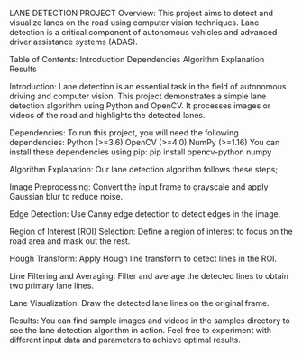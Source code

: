 LANE DETECTION PROJECT
Overview:
This project aims to detect and visualize lanes on the road using computer vision techniques. Lane detection is a critical component of autonomous vehicles and advanced driver assistance systems (ADAS).

Table of Contents:
Introduction
Dependencies
Algorithm Explanation
Results

Introduction:
Lane detection is an essential task in the field of autonomous driving and computer vision. This project demonstrates a simple lane detection algorithm using Python and OpenCV. It processes images or videos of the road and highlights the detected lanes.

Dependencies:
To run this project, you will need the following dependencies:
Python (>=3.6)
OpenCV (>=4.0)
NumPy (>=1.16)
You can install these dependencies using pip:
pip install opencv-python numpy


Algorithm Explanation:
Our lane detection algorithm follows these steps;

Image Preprocessing: Convert the input frame to grayscale and apply Gaussian blur to reduce noise.

Edge Detection: Use Canny edge detection to detect edges in the image.

Region of Interest (ROI) Selection: Define a region of interest to focus on the road area and mask out the rest.

Hough Transform: Apply Hough line transform to detect lines in the ROI.

Line Filtering and Averaging: Filter and average the detected lines to obtain two primary lane lines.

Lane Visualization: Draw the detected lane lines on the original frame.

Results:
You can find sample images and videos in the samples directory to see the lane detection algorithm in action. Feel free to experiment with different input data and parameters to achieve optimal results.

